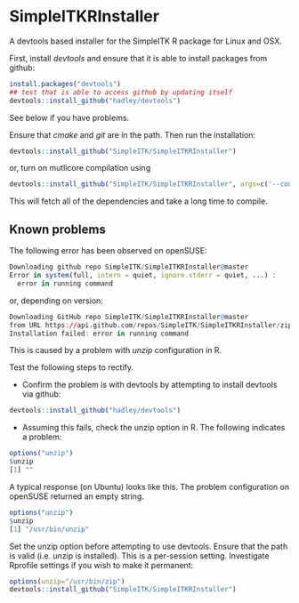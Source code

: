# SimpleITKRInstaller

A devtools based installer for the SimpleITK R package for Linux and OSX.

First, install _devtools_ and ensure that it is able to install
packages from github:

```R
install.packages("devtools")
## test that is able to access github by updating itself
devtools::install_github("hadley/devtools")
```

See below if you have problems.

Ensure that _cmake_ and _git_ are in the path. Then run the installation:

```R
devtools::install_github("SimpleITK/SimpleITKRInstaller")
```
or, turn on mutlicore compilation using

```R
devtools::install_github("SimpleITK/SimpleITKRInstaller", args=c('--configure-vars="MAKEJ=6"'))
```

This will fetch all of the dependencies and take a long time to compile.

## Known problems

The following error has been observed on openSUSE:

```R
Downloading github repo SimpleITK/SimpleITKRInstaller@master
Error in system(full, intern = quiet, ignore.stderr = quiet, ...) :
  error in running command
```

or, depending on version:

```R
Downloading GitHub repo SimpleITK/SimpleITKRInstaller@master
from URL https://api.github.com/repos/SimpleITK/SimpleITKRInstaller/zipball/master
Installation failed: error in running command
```

This is caused by a problem with _unzip_ configuration in R.

Test the following steps to rectify.

* Confirm the problem is with devtools by attempting to install devtools
via github:

```R
devtools::install_github("hadley/devtools")
```

* Assuming this fails, check the unzip option in R. The
following indicates a problem:

```R
options("unzip")
$unzip
[1] ""
```
A typical response (on Ubuntu)
looks like this. The problem configuration on openSUSE returned an empty string.

```R
options("unzip")
$unzip
[1] "/usr/bin/unzip"
```

Set the unzip option before attempting to use devtools. Ensure that the
path is valid (i.e. unzip is installed). This is a per-session setting. Investigate
Rprofile settings if you wish to make it permanent:

```R
options(unzip="/usr/bin/zip")
devtools::install_github("SimpleITK/SimpleITKRInstaller")
```
